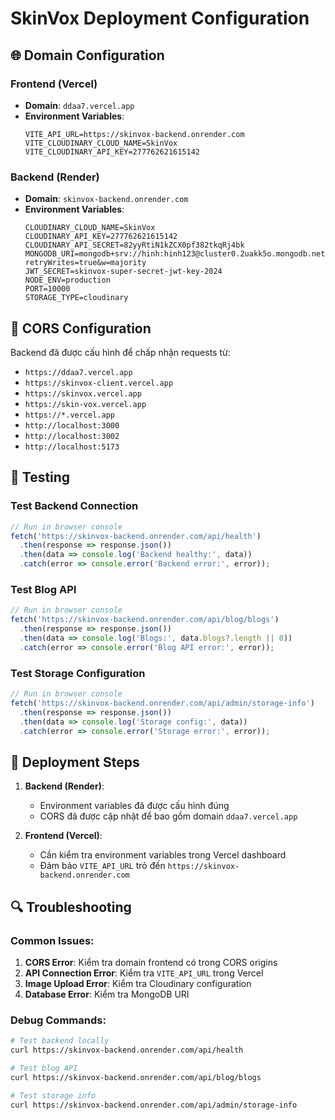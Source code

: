 # SkinVox Deployment Configuration

## 🌐 Domain Configuration

### Frontend (Vercel)
- **Domain**: `ddaa7.vercel.app`
- **Environment Variables**:
  ```env
  VITE_API_URL=https://skinvox-backend.onrender.com
  VITE_CLOUDINARY_CLOUD_NAME=SkinVox
  VITE_CLOUDINARY_API_KEY=277762621615142
  ```

### Backend (Render)
- **Domain**: `skinvox-backend.onrender.com`
- **Environment Variables**:
  ```env
  CLOUDINARY_CLOUD_NAME=SkinVox
  CLOUDINARY_API_KEY=277762621615142
  CLOUDINARY_API_SECRET=82yyRtiN1kZCX0pf382tkqRj4bk
  MONGODB_URI=mongodb+srv://hinh:hinh123@cluster0.2uakk5o.mongodb.net/SkinVox?retryWrites=true&w=majority
  JWT_SECRET=skinvox-super-secret-jwt-key-2024
  NODE_ENV=production
  PORT=10000
  STORAGE_TYPE=cloudinary
  ```

## 🔧 CORS Configuration

Backend đã được cấu hình để chấp nhận requests từ:
- `https://ddaa7.vercel.app`
- `https://skinvox-client.vercel.app`
- `https://skinvox.vercel.app`
- `https://skin-vox.vercel.app`
- `https://*.vercel.app`
- `http://localhost:3000`
- `http://localhost:3002`
- `http://localhost:5173`

## 🧪 Testing

### Test Backend Connection
```javascript
// Run in browser console
fetch('https://skinvox-backend.onrender.com/api/health')
  .then(response => response.json())
  .then(data => console.log('Backend healthy:', data))
  .catch(error => console.error('Backend error:', error));
```

### Test Blog API
```javascript
// Run in browser console
fetch('https://skinvox-backend.onrender.com/api/blog/blogs')
  .then(response => response.json())
  .then(data => console.log('Blogs:', data.blogs?.length || 0))
  .catch(error => console.error('Blog API error:', error));
```

### Test Storage Configuration
```javascript
// Run in browser console
fetch('https://skinvox-backend.onrender.com/api/admin/storage-info')
  .then(response => response.json())
  .then(data => console.log('Storage config:', data))
  .catch(error => console.error('Storage error:', error));
```

## 🚀 Deployment Steps

1. **Backend (Render)**:
   - Environment variables đã được cấu hình đúng
   - CORS đã được cập nhật để bao gồm domain `ddaa7.vercel.app`

2. **Frontend (Vercel)**:
   - Cần kiểm tra environment variables trong Vercel dashboard
   - Đảm bảo `VITE_API_URL` trỏ đến `https://skinvox-backend.onrender.com`

## 🔍 Troubleshooting

### Common Issues:
1. **CORS Error**: Kiểm tra domain frontend có trong CORS origins
2. **API Connection Error**: Kiểm tra `VITE_API_URL` trong Vercel
3. **Image Upload Error**: Kiểm tra Cloudinary configuration
4. **Database Error**: Kiểm tra MongoDB URI

### Debug Commands:
```bash
# Test backend locally
curl https://skinvox-backend.onrender.com/api/health

# Test blog API
curl https://skinvox-backend.onrender.com/api/blog/blogs

# Test storage info
curl https://skinvox-backend.onrender.com/api/admin/storage-info
```
